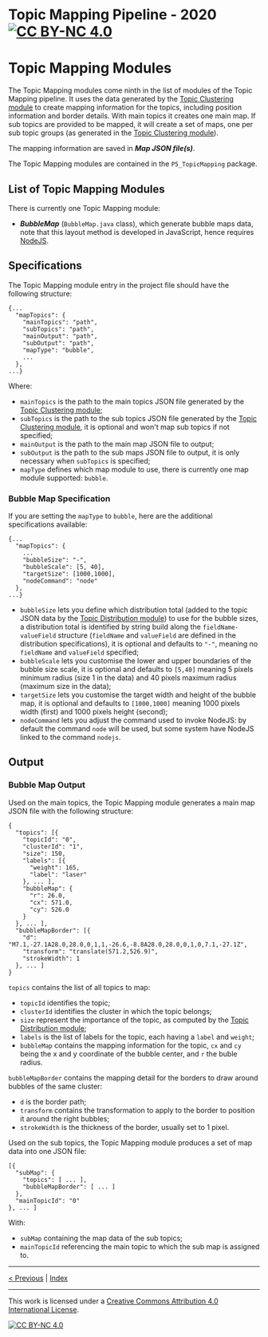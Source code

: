 # Topic Mapping Pipeline - 2020 [![CC BY-NC 4.0][cc-by-nc-shield]][cc-by-nc]
# Topic Mapping Modules

The Topic Mapping modules come ninth in the list of modules of the Topic Mapping pipeline. It uses the data
generated by the [Topic Clustering module](TopicClusteringModule.md) to create mapping information for the topics,
including position information and border details. With main topics it creates one main map. If sub topics are
provided to be mapped, it will create a set of maps, one per sub topic groups (as generated in the 
[Topic Clustering module](TopicClusteringModule.md)).

The mapping information are saved in ***Map JSON file(s)***.

The Topic Mapping modules are contained in the `P5_TopicMapping` package.

## List of Topic Mapping Modules

There is currently one Topic Mapping module:
- ***BubbleMap*** (`BubbleMap.java` class), which generate bubble maps data, note that this layout method is
developed in JavaScript, hence requires [NodeJS](https://nodejs.org/en/). 

## Specifications

The Topic Mapping module entry in the project file should have the following structure:
```json5
{...
  "mapTopics": {
    "mainTopics": "path",
    "subTopics": "path",
    "mainOutput": "path",
    "subOutput": "path",
    "mapType": "bubble",
    ...
  },
...}
``` 

Where:
- `mainTopics` is the path to the main topics JSON file generated by the
[Topic Clustering module](TopicClusteringModule.md);
- `subTopics` is the path to the sub topics JSON file generated by the
[Topic Clustering module](TopicClusteringModule.md), it is optional and won't map sub topics if not specified;
- `mainOutput` is the path to the main map JSON file to output;
- `subOutput` is the path to the sub maps JSON file to output, it is only necessary when `subTopics` is specified;
- `mapType` defines which map module to use, there is currently one map module supported: `bubble`.

### Bubble Map Specification

If you are setting the `mapType` to `bubble`, here are the additional specifications available:
```json5
{...
  "mapTopics": {
    ...
    "bubbleSize": "-",
    "bubbleScale": [5, 40],
    "targetSize": [1000,1000],
    "nodeCommand": "node"
  },
...}
```

- `bubbleSize` lets you define which distribution total (added to the topic JSON data by the
[Topic Distribution module](TopicDistributionModule.md)) to use for the bubble sizes, a distribution total is
identified by string build along the `fieldName-valueField` structure (`fieldName` and `valueField` are defined
in the distribution specifications), it is optional and defaults to `"-"`, meaning no `fieldName` and `valueField`
specified;
- `bubbleScale` lets you customise the lower and upper boundaries of the bubble size scale, it is optional and defaults
to `[5,40]` meaning 5 pixels minimum radius (size 1 in the data) and 40 pixels maximum radius (maximum size in the 
data);
- `targetSize` lets you customise the target width and height of the bubble map, it is optional and defaults
to `[1000,1000]` meaning 1000 pixels width (first) and 1000 pixels height (second);
- `nodeCommand` lets you adjust the command used to invoke NodeJS: by default the command `node` will be used, but some
system have NodeJS linked to the command `nodejs`.

## Output

### Bubble Map Output

Used on the main topics, the Topic Mapping module generates a main map JSON file with the following structure:
```json5
{
  "topics": [{
    "topicId": "0",
    "clusterId": "1",
    "size": 150,
    "labels": [{
      "weight": 165,
      "label": "laser"
    }, ... ],
    "bubbleMap": {
      "r": 26.0,
      "cx": 571.0,
      "cy": 526.0
    }
  }, ... ],
  "bubbleMapBorder": [{
    "d": "M7.1,-27.1A28.0,28.0,0,1,1,-26.6,-8.8A28.0,28.0,0,1,0,7.1,-27.1Z",
    "transform": "translate(571.2,526.9)",
    "strokeWidth": 1
  }, ... ]
}
```
`topics` contains the list of all topics to map:
- `topicId` identifies the topic;
- `clusterId` identifies the cluster in which the topic belongs;
- `size` represent the importance of the topic, as computed by the
[Topic Distribution module](TopicDistributionModule.md);
- `labels` is the list of labels for the topic, each having a `label` and `weight`;
- `bubbleMap` contains the mapping information for the topic, `cx` and `cy` being the x and y coordinate of the 
bubble center, and `r` the buble radius.

`bubbleMapBorder` contains the mapping detail for the borders to draw around bubbles of the same cluster:
- `d` is the border path;
- `transform` contains the transformation to apply to the border to position it around the right bubbles;
- `strokeWidth` is the thickness of the border, usually set to 1 pixel.

Used on the sub topics, the Topic Mapping module produces a set of map data into one JSON file:
```json5
[{
  "subMap": {
    "topics": [ ... ],
    "bubbleMapBorder": [ ... ]
  },
  "mainTopicId": "0"
}, ... ]
```
With:
- `subMap` containing the map data of the sub topics;
- `mainTopicId` referencing the main topic to which the sub map is assigned to. 

---

[< Previous](TopicDistributionModule.md) | [Index](index.md) <!-- | [Next >]() -->

---
This work is licensed under a [Creative Commons Attribution 4.0 International
License][cc-by-nc].

[![CC BY-NC 4.0][cc-by-nc-image]][cc-by-nc]

[cc-by-nc]: http://creativecommons.org/licenses/by-nc/4.0/
[cc-by-nc-image]: https://i.creativecommons.org/l/by-nc/4.0/88x31.png
[cc-by-nc-shield]: https://img.shields.io/badge/License-CC%20BY--NC%204.0-lightgrey.svg

